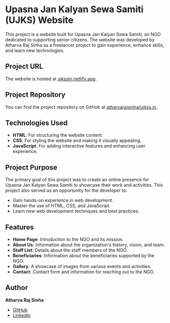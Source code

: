 # Upasna Jan Kalyan Sewa Samiti (UJKS) Website

This project is a website built for Upasna Jan Kalyan Sewa Samiti, an NGO dedicated to supporting senior citizens. The website was developed by Atharva Raj Sinha as a freelancer project to gain experience, enhance skills, and learn new technologies.

## Project URL

The website is hosted at [ujkssin.netlify.app](https://ujkssin.netlify.app).

## Project Repository

You can find the project repository on GitHub at [atharvarajsinha/ujkss.in](https://github.com/atharvarajsinha/ujkss.in.git).

## Technologies Used

- **HTML**: For structuring the website content.
- **CSS**: For styling the website and making it visually appealing.
- **JavaScript**: For adding interactive features and enhancing user experience.

## Project Purpose

The primary goal of this project was to create an online presence for Upasna Jan Kalyan Sewa Samiti to showcase their work and activities. This project also served as an opportunity for the developer to:

- Gain hands-on experience in web development.
- Master the use of HTML, CSS, and JavaScript.
- Learn new web development techniques and best practices.

## Features

- **Home Page**: Introduction to the NGO and its mission.
- **About Us**: Information about the organization's history, vision, and team.
- **Staff List**: Details about the staff members of the NGO.
- **Beneficiaries**: Information about the beneficiaries supported by the NGO.
- **Gallery**: A showcase of images from various events and activities.
- **Contact**: Contact form and information for reaching out to the NGO.

## Author

**Atharva Raj Sinha**

- [GitHub](https://github.com/atharvarajsinha/)
- [LinkedIn](https://www.linkedin.com/in/atharvarajsinha/)

